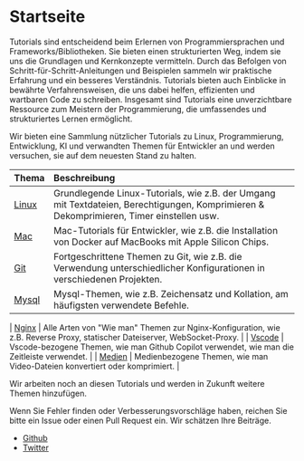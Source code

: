 # Startseite

Tutorials sind entscheidend beim Erlernen von Programmiersprachen und Frameworks/Bibliotheken. Sie bieten einen strukturierten Weg, indem sie uns die Grundlagen und Kernkonzepte vermitteln. Durch das Befolgen von Schritt-für-Schritt-Anleitungen und Beispielen sammeln wir praktische Erfahrung und ein besseres Verständnis. Tutorials bieten auch Einblicke in bewährte Verfahrensweisen, die uns dabei helfen, effizienten und wartbaren Code zu schreiben. Insgesamt sind Tutorials eine unverzichtbare Ressource zum Meistern der Programmierung, die umfassendes und strukturiertes Lernen ermöglicht.

Wir bieten eine Sammlung nützlicher Tutorials zu Linux, Programmierung, Entwicklung, KI und verwandten Themen für Entwickler an und werden versuchen, sie auf dem neuesten Stand zu halten.

| Thema | Beschreibung |
| :--- | :--- |
| [Linux](linux/) | Grundlegende Linux-Tutorials, wie z.B. der Umgang mit Textdateien, Berechtigungen, Komprimieren & Dekomprimieren, Timer einstellen usw. |
| [Mac](mac/how-to-use-docker-on-m1-mac.html) | Mac-Tutorials für Entwickler, wie z.B. die Installation von Docker auf MacBooks mit Apple Silicon Chips. |
| [Git](git/git-using-different-config-in-different-projects.html) | Fortgeschrittene Themen zu Git, wie z.B. die Verwendung unterschiedlicher Konfigurationen in verschiedenen Projekten. |
| [Mysql](mysql/most-used-sql-commands.html) | Mysql-Themen, wie z.B. Zeichensatz und Kollation, am häufigsten verwendete Befehle. |

| [Nginx](nginx/nginx-https-config.html) | Alle Arten von "Wie man" Themen zur Nginx-Konfiguration, wie z.B. Reverse Proxy, statischer Dateiserver, WebSocket-Proxy. |
| [Vscode](vscode/copilot-usage-and-shortcut.html) | Vscode-bezogene Themen, wie man Github Copilot verwendet, wie man die Zeitleiste verwendet. |
| [Medien](media/convert-compress-video-via-ffmpeg.html) | Medienbezogene Themen, wie man Video-Dateien konvertiert oder komprimiert. |

Wir arbeiten noch an diesen Tutorials und werden in Zukunft weitere Themen hinzufügen.

Wenn Sie Fehler finden oder Verbesserungsvorschläge haben, reichen Sie bitte ein Issue oder einen Pull Request ein. Wir schätzen Ihre Beiträge.

- [Github](https://github.com/tinkink-net/tutorials)
- [Twitter](https://twitter.com/tinkink_net)